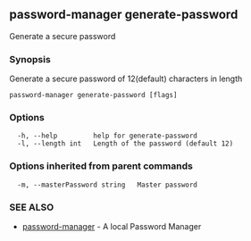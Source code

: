 ## password-manager generate-password

Generate a secure password

### Synopsis

Generate a secure password of 12(default) characters in length

```
password-manager generate-password [flags]
```

### Options

```
  -h, --help         help for generate-password
  -l, --length int   Length of the password (default 12)
```

### Options inherited from parent commands

```
  -m, --masterPassword string   Master password
```

### SEE ALSO

* [password-manager](password-manager.md)	 - A local Password Manager
